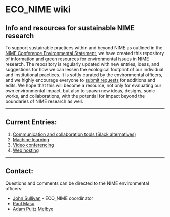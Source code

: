 # ECO_NIME wiki

## Info and resources for sustainable NIME research

To support sustainable practices within and beyond NIME as outlined in the [NIME Conference Environmental Statement](https://www.nime.org/environment/), we have created this repository of information and green resources for environmental issues in NIME research. The repository is regularly updated with new entries, ideas, and suggestions for how we can lessen the ecological footprint of our individual and institutional practices. It is softly curated by the environmental officers, and we highly encourage everyone to [submit requests](contribute/README.md) for additions and edits. We hope that this will become a resource, not only for evaluating our own environmental impact, but also to spawn new ideas, designs, sonic works, and collaborations, with the potential for impact beyond the boundaries of NIME research as well.

----

## Current Entries:

1. [Communication and collaboration tools (Slack alternatives)](https://github.com/NIME-conference/ECO_NIME/tree/75f28d1153a2b7fd9bc8aae486f850365a26faec/communication_chat_platform.md)
2. [Machine learning](machine_learning.md)
3. [Video conferencing](video_conferencing.md)
4. [Web hosting](web_hosting.md)

----

## Contact:

Questions and comments can be directed to the NIME environmental officers:

* [John Sullivan](mailto:johnny@johnnyvenom.com) - ECO_NIME coordinator
* [Raul Masu](mailto:raul@raulmasu.org)
* [Adam Pultz Melbye](mailto:mail@adampultz.com)

